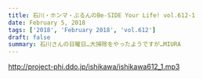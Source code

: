 ```yaml
---
title: 石川・ホンマ・ぶるんのBe-SIDE Your Life! vol.612-1
date: February 5, 2018
tags: ['2018', 'February 2018', 'vol.612']
draft: false
summary: 石川さんの日曜日…大掃除をやったようですが…MIURA
---
```


http://project-phi.ddo.jp/ishikawa/ishikawa612_1.mp3
